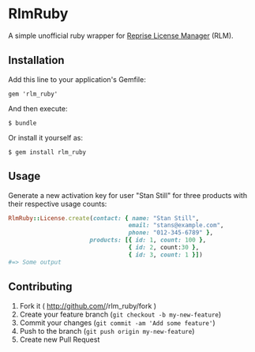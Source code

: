 # RlmRuby

A simple unofficial ruby wrapper for [Reprise License Manager](http://www.reprisesoftware.com/index.php]) (RLM).

## Installation

Add this line to your application's Gemfile:

    gem 'rlm_ruby'

And then execute:

    $ bundle

Or install it yourself as:

    $ gem install rlm_ruby

## Usage

Generate a new activation key for user "Stan Still" for three products with their respective usage counts:
```ruby
RlmRuby::License.create(contact: { name: "Stan Still",
                                  email: "stans@example.com",
                                  phone: "012-345-6789" },
                       products: [{ id: 1, count: 100 },
                                  { id: 2, count:30 },
                                  { id: 3, count: 1 }])
#=> Some output
```

## Contributing

1. Fork it ( http://github.com/<my-github-username>/rlm_ruby/fork )
2. Create your feature branch (`git checkout -b my-new-feature`)
3. Commit your changes (`git commit -am 'Add some feature'`)
4. Push to the branch (`git push origin my-new-feature`)
5. Create new Pull Request
